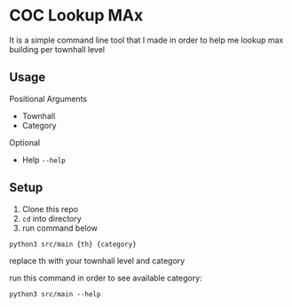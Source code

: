 # COC Lookup MAx

It is a simple command line tool that I made in order to help me lookup
max building per townhall level

## Usage

Positional Arguments

* Townhall
* Category

Optional

* Help `--help`

## Setup

1. Clone this repo 
2. `cd` into directory
3. run command below

```
python3 src/main {th} {category}
```

replace th with your townhall level and category

run this command in order to see available category:

```
python3 src/main --help
```

[^1]: This program also support symlink if you want to set that up



